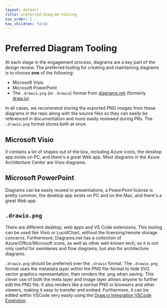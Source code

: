 ```yaml
---
layout: default
title: preferred-diagram-tooling
nav_order: 1
has_children: false
---
```


# Preferred Diagram Tooling

At each stage in the engagement process, diagrams are a key part of the design review.
The preferred tooling for creating and maintaining diagrams is to choose **one** of the following:

- Microsoft Visio
- Microsoft PowerPoint
- The `.drawio.png` (or `.drawio`) format from [diagrams.net](http://diagrams.net) (formerly [draw.io](http://draw.io))

In all cases, we recommend storing the exported PNG images from these diagrams in the repo along with the source files so they can easily be referenced in documentation and more easily reviewed during PRs. The `.drawio.png` format stores both at once.

## Microsoft Visio

It contains a lot of shapes out of the box, including Azure icons, the desktop app exists on PC, and there's a great Web app. Most diagrams in the Azure Architecture Center are Visio diagrams.

## Microsoft PowerPoint

Diagrams can be easily reused in presentations, a PowerPoint license is pretty common, the desktop app exists on PC and on the Mac, and there's a great Web app.

## `.drawio.png`

There are different desktop, web apps and VS Code extensions.
This tooling can be used like Visio or LucidChart, without the licensing/remote storage concerns.
Furthermore, Diagrams.net has a collection of Azure/Office/Microsoft icons, as well as other well-known tech, so it is not only useful for swimlanes and flow diagrams, but also for architecture diagrams.

`.drawio.png` should be preferred over the `.drawio` format.
The `.drawio.png` format uses the metadata layer within the PNG file-format to hide SVG vector graphics representation, then renders the .png when saving.
This clever use of both the meta layer and image layer allows anyone to further edit the PNG file.
It also renders like a normal PNG in browsers and other viewers, making it easy to transfer and embed.
Furthermore, it can be edited within VSCode very easily using the [Draw.io Integration VSCode Extension](https://marketplace.visualstudio.com/items?itemName=hediet.vscode-drawio).
